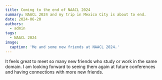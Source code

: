 ```yaml
---
title: Coming to the end of NAACL 2024
summary: NAACL 2024 and my trip in Mexico City is about to end.
date: 2024-06-20
authors:
  - admin
tags:
  - NAACL 2024
image:
  caption: 'Me and some new friends at NAACL 2024.'
---
```


It feels great to meet so many new friends who study or work in the same domain. I am looking forward 
to seeing them again at future conferences and having connections with more new friends.